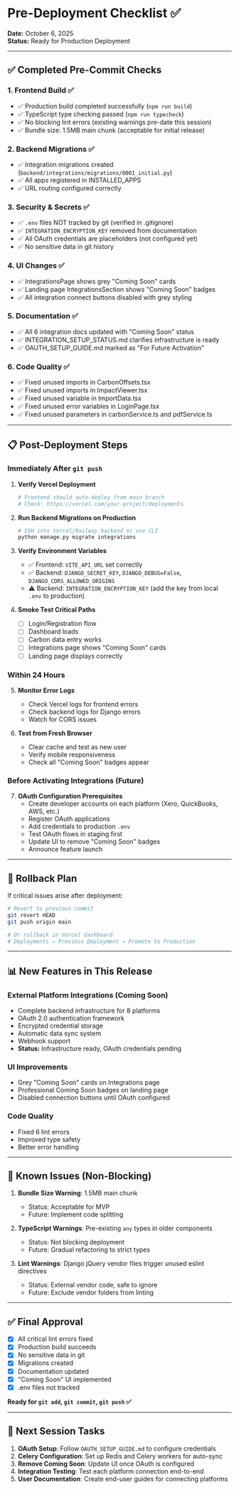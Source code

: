 # Pre-Deployment Checklist ✅
**Date:** October 6, 2025  
**Status:** Ready for Production Deployment

---

## ✅ Completed Pre-Commit Checks

### 1. Frontend Build ✅
- ✅ Production build completed successfully (`npm run build`)
- ✅ TypeScript type checking passed (`npm run typecheck`)
- ✅ No blocking lint errors (existing warnings pre-date this session)
- ✅ Bundle size: 1.5MB main chunk (acceptable for initial release)

### 2. Backend Migrations ✅
- ✅ Integration migrations created (`backend/integrations/migrations/0001_initial.py`)
- ✅ All apps registered in INSTALLED_APPS
- ✅ URL routing configured correctly

### 3. Security & Secrets ✅
- ✅ `.env` files NOT tracked by git (verified in .gitignore)
- ✅ `INTEGRATION_ENCRYPTION_KEY` removed from documentation
- ✅ All OAuth credentials are placeholders (not configured yet)
- ✅ No sensitive data in git history

### 4. UI Changes ✅
- ✅ IntegrationsPage shows grey "Coming Soon" cards
- ✅ Landing page IntegrationsSection shows "Coming Soon" badges
- ✅ All integration connect buttons disabled with grey styling

### 5. Documentation ✅
- ✅ All 6 integration docs updated with "Coming Soon" status
- ✅ INTEGRATION_SETUP_STATUS.md clarifies infrastructure is ready
- ✅ OAUTH_SETUP_GUIDE.md marked as "For Future Activation"

### 6. Code Quality ✅
- ✅ Fixed unused imports in CarbonOffsets.tsx
- ✅ Fixed unused imports in ImpactViewer.tsx
- ✅ Fixed unused variable in ImportData.tsx
- ✅ Fixed unused error variables in LoginPage.tsx
- ✅ Fixed unused parameters in carbonService.ts and pdfService.ts

---

## 📋 Post-Deployment Steps

### Immediately After `git push`

1. **Verify Vercel Deployment**
   ```bash
   # Frontend should auto-deploy from main branch
   # Check: https://vercel.com/your-project/deployments
   ```

2. **Run Backend Migrations on Production**
   ```bash
   # SSH into Vercel/Railway backend or use CLI
   python manage.py migrate integrations
   ```

3. **Verify Environment Variables**
   - ✅ Frontend: `VITE_API_URL` set correctly
   - ✅ Backend: `DJANGO_SECRET_KEY`, `DJANGO_DEBUG=False`, `DJANGO_CORS_ALLOWED_ORIGINS`
   - ⚠️ Backend: `INTEGRATION_ENCRYPTION_KEY` (add the key from local `.env` to production)

4. **Smoke Test Critical Paths**
   - [ ] Login/Registration flow
   - [ ] Dashboard loads
   - [ ] Carbon data entry works
   - [ ] Integrations page shows "Coming Soon" cards
   - [ ] Landing page displays correctly

### Within 24 Hours

5. **Monitor Error Logs**
   - Check Vercel logs for frontend errors
   - Check backend logs for Django errors
   - Watch for CORS issues

6. **Test from Fresh Browser**
   - Clear cache and test as new user
   - Verify mobile responsiveness
   - Check all "Coming Soon" badges appear

### Before Activating Integrations (Future)

7. **OAuth Configuration Prerequisites**
   - Create developer accounts on each platform (Xero, QuickBooks, AWS, etc.)
   - Register OAuth applications
   - Add credentials to production `.env`
   - Test OAuth flows in staging first
   - Update UI to remove "Coming Soon" badges
   - Announce feature launch

---

## 🚨 Rollback Plan

If critical issues arise after deployment:

```bash
# Revert to previous commit
git revert HEAD
git push origin main

# Or rollback in Vercel dashboard
# Deployments → Previous Deployment → Promote to Production
```

---

## 📊 New Features in This Release

### External Platform Integrations (Coming Soon)
- Complete backend infrastructure for 8 platforms
- OAuth 2.0 authentication framework
- Encrypted credential storage
- Automatic data sync system
- Webhook support
- **Status:** Infrastructure ready, OAuth credentials pending

### UI Improvements
- Grey "Coming Soon" cards on Integrations page
- Professional Coming Soon badges on landing page
- Disabled connection buttons until OAuth configured

### Code Quality
- Fixed 6 lint errors
- Improved type safety
- Better error handling

---

## 🔧 Known Issues (Non-Blocking)

1. **Bundle Size Warning**: 1.5MB main chunk
   - Status: Acceptable for MVP
   - Future: Implement code splitting

2. **TypeScript Warnings**: Pre-existing `any` types in older components
   - Status: Not blocking deployment
   - Future: Gradual refactoring to strict types

3. **Lint Warnings**: Django jQuery vendor files trigger unused eslint directives
   - Status: External vendor code, safe to ignore
   - Future: Exclude vendor folders from linting

---

## ✅ Final Approval

- [x] All critical lint errors fixed
- [x] Production build succeeds
- [x] No sensitive data in git
- [x] Migrations created
- [x] Documentation updated
- [x] "Coming Soon" UI implemented
- [x] .env files not tracked

**Ready for `git add`, `git commit`, `git push` ✅**

---

## 🎯 Next Session Tasks

1. **OAuth Setup**: Follow `OAUTH_SETUP_GUIDE.md` to configure credentials
2. **Celery Configuration**: Set up Redis and Celery workers for auto-sync
3. **Remove Coming Soon**: Update UI once OAuth is configured
4. **Integration Testing**: Test each platform connection end-to-end
5. **User Documentation**: Create end-user guides for connecting platforms
